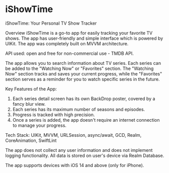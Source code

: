 # iShowTime

iShowTime: Your Personal TV Show Tracker

Overview
iShowTime is a go-to app for easily tracking your favorite TV shows. The app has user-friendly and simple interface which is powered by UIKit.
The app was completely built on MVVM architecture. 

API used: open and free for non-commercial use - TMDB API.

The app allows you to search information about TV series. Each series can be added to the "Watching Now" or "Favorites" section. 
The "Watching Now" section tracks and saves your current progress, while the "Favorites" section serves as a reminder for you to watch specific series in the future.

Key Features of the App:
1) Each series detail screen has its own BackDrop poster, covered by a fancy blur view.
2) Each series has its maximum number of seasons and episodes.
3) Progress is tracked with high precision.
4) Once a series is added, the app doesn't require an internet connection to manage your progress.

Tech Stack:
UIKit, MVVM, URLSession, async/await, GCD, Realm, CoreAnimation, SwiftLint

The app does not collect any user information and does not implement logging functionality. 
All data is stored on user's device via Realm Database. 

The app supports devices with iOS 14 and above (only for iPhone).
